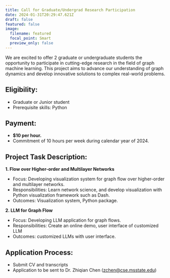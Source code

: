 ```yaml
---
title: Call for Graduate/Undergrad Research Participation
date: 2024-01-31T20:29:47.621Z
draft: false
featured: false
image:
  filename: featured
  focal_point: Smart
  preview_only: false
---
```

We are excited to offer 2 graduate or undergraduate students the opportunity to participate in cutting-edge research in the field of graph machine learning. This project aims to advance our understanding of graph dynamics and develop innovative solutions to complex real-world problems. 

## **Eligibility:**

- Graduate or Junior student
- Prerequisite skills: Python

## **Payment:**

- **$10 per hour.**
- Commitment of 10 hours per week during calendar year of 2024.

## **Project Task Description:**
**1. Flow over Higher-order and Multilayer Networks**
- Focus: Developing visualization system for graph flow over higher-order and multilayer networks.
- Responsibilities: Learn network science, and develop visualization with Python visualization framework such as Dash.
- Outcomes: Visualization system, Python package.

**2. LLM for Graph Flow**
- Focus: Developing LLM application for graph flows.
- Responsibilities: Create an online demo, user interface of customized LLM
- Outcomes: customized LLMs with user interface.

## **Application Process:**
- Submit CV and transcripts
- Application to be sent to Dr. Zhiqian Chen ([zchen@cse.msstate.edu](mailto:zchen@cse.msstate.edu))